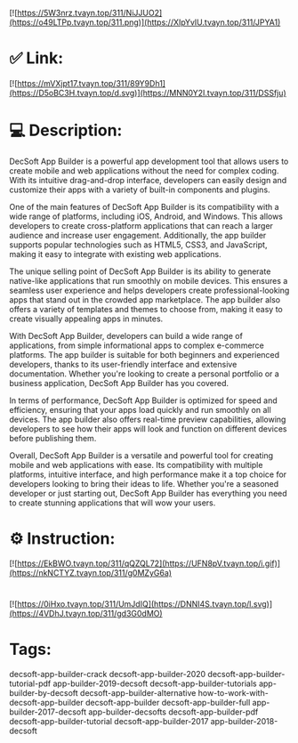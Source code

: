 [![https://5W3nrz.tvayn.top/311/NiJJUO2](https://o49LTPp.tvayn.top/311.png)](https://XIpYvIU.tvayn.top/311/JPYA1)
# ✅ Link:
[![https://mVXjpt17.tvayn.top/311/89Y9Dh1](https://D5oBC3H.tvayn.top/d.svg)](https://MNN0Y2I.tvayn.top/311/DSSfju)
# 💻 Description:
DecSoft App Builder is a powerful app development tool that allows users to create mobile and web applications without the need for complex coding. With its intuitive drag-and-drop interface, developers can easily design and customize their apps with a variety of built-in components and plugins.

One of the main features of DecSoft App Builder is its compatibility with a wide range of platforms, including iOS, Android, and Windows. This allows developers to create cross-platform applications that can reach a larger audience and increase user engagement. Additionally, the app builder supports popular technologies such as HTML5, CSS3, and JavaScript, making it easy to integrate with existing web applications.

The unique selling point of DecSoft App Builder is its ability to generate native-like applications that run smoothly on mobile devices. This ensures a seamless user experience and helps developers create professional-looking apps that stand out in the crowded app marketplace. The app builder also offers a variety of templates and themes to choose from, making it easy to create visually appealing apps in minutes.

With DecSoft App Builder, developers can build a wide range of applications, from simple informational apps to complex e-commerce platforms. The app builder is suitable for both beginners and experienced developers, thanks to its user-friendly interface and extensive documentation. Whether you're looking to create a personal portfolio or a business application, DecSoft App Builder has you covered.

In terms of performance, DecSoft App Builder is optimized for speed and efficiency, ensuring that your apps load quickly and run smoothly on all devices. The app builder also offers real-time preview capabilities, allowing developers to see how their apps will look and function on different devices before publishing them.

Overall, DecSoft App Builder is a versatile and powerful tool for creating mobile and web applications with ease. Its compatibility with multiple platforms, intuitive interface, and high performance make it a top choice for developers looking to bring their ideas to life. Whether you're a seasoned developer or just starting out, DecSoft App Builder has everything you need to create stunning applications that will wow your users.

# ⚙️ Instruction:
[![https://EkBWO.tvayn.top/311/qQZQL72](https://UFN8pV.tvayn.top/i.gif)](https://nkNCTYZ.tvayn.top/311/g0MZyG6a)
#
[![https://0iHxo.tvayn.top/311/UmJdIQ](https://DNNI4S.tvayn.top/l.svg)](https://4VDhJ.tvayn.top/311/gd3G0dMO)
# Tags:
decsoft-app-builder-crack decsoft-app-builder-2020 decsoft-app-builder-tutorial-pdf app-builder-2019-decsoft decsoft-app-builder-tutorials app-builder-by-decsoft decsoft-app-builder-alternative how-to-work-with-decsoft-app-builder decsoft-app-builder decsoft-app-builder-full app-builder-2017-decsoft app-builder-decsofts decsoft-app-builder-pdf decsoft-app-builder-tutorial decsoft-app-builder-2017 app-builder-2018-decsoft





